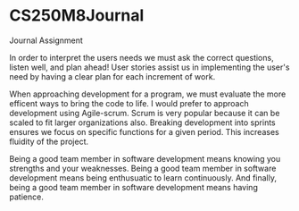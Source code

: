 # CS250M8Journal
Journal Assignment 

In order to interpret the users needs we must ask the correct questions, listen well, and plan ahead! 
User stories assist us in implementing the user's need by having a clear plan for each increment of work. 

When approaching development for a program, we must evaluate the more efficent ways to bring the code to life. 
I would prefer to approach development using Agile-scrum. 
Scrum is very popular because it can be scaled to fit larger organizations also. 
Breaking development into sprints ensures we focus on specific functions for a given period. This increases fluidity of the project. 

Being a good team member in software development means knowing you strengths and your weaknesses. 
Being a good team member in software development means being enthusuatic to learn continuously. 
And finally, being a good team member in software development means having patience. 
